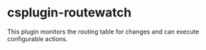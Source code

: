 csplugin-routewatch
===================

This plugin monitors the routing table for changes and can execute configurable actions.
